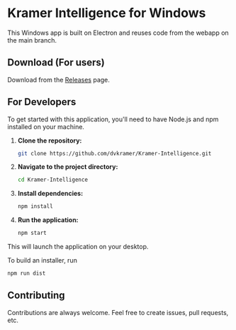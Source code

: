 # Kramer Intelligence for Windows

This Windows app is built on Electron and reuses code from the webapp on the main branch.

## Download (For users)

Download from the [Releases](../../releases) page.

## For Developers

To get started with this application, you'll need to have Node.js and npm installed on your machine.

1.  **Clone the repository:**

    ```bash
    git clone https://github.com/dvkramer/Kramer-Intelligence.git
    ```

2.  **Navigate to the project directory:**

    ```bash
    cd Kramer-Intelligence
    ```

3.  **Install dependencies:**

    ```bash
    npm install
    ```

4.  **Run the application:**

    ```bash
    npm start
    ```

This will launch the application on your desktop.

To build an installer, run

```bash
npm run dist
```

## Contributing

Contributions are always welcome. Feel free to create issues, pull requests, etc.
